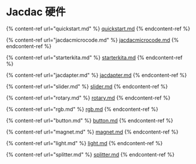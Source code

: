 # Jacdac 硬件

{% content-ref url="quickstart.md" %}
[quickstart.md](quickstart.md)
{% endcontent-ref %}

{% content-ref url="jacdacmicrocode.md" %}
[jacdacmicrocode.md](jacdacmicrocode.md)
{% endcontent-ref %}

{% content-ref url="starterkita.md" %}
[starterkita.md](starterkita.md)
{% endcontent-ref %}

{% content-ref url="jacdapter.md" %}
[jacdapter.md](jacdapter.md)
{% endcontent-ref %}

{% content-ref url="slider.md" %}
[slider.md](slider.md)
{% endcontent-ref %}

{% content-ref url="rotary.md" %}
[rotary.md](rotary.md)
{% endcontent-ref %}

{% content-ref url="rgb.md" %}
[rgb.md](rgb.md)
{% endcontent-ref %}

{% content-ref url="button.md" %}
[button.md](button.md)
{% endcontent-ref %}

{% content-ref url="magnet.md" %}
[magnet.md](magnet.md)
{% endcontent-ref %}

{% content-ref url="light.md" %}
[light.md](light.md)
{% endcontent-ref %}

{% content-ref url="splitter.md" %}
[splitter.md](splitter.md)
{% endcontent-ref %}
